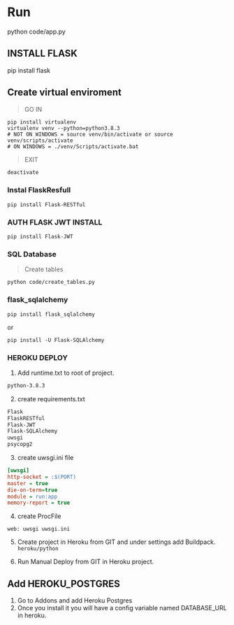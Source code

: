# Run
python code/app.py
## INSTALL FLASK
pip install flask

## Create virtual enviroment
> GO IN
```
pip install virtualenv
virtualenv venv --python=python3.8.3
# NOT ON WINDOWS = source venv/bin/activate or source venv/scripts/activate
# ON WINDOWS = ./venv/Scripts/activate.bat
```
> EXIT
```bash
deactivate
```
### Instal FlaskResfull
```
pip install Flask-RESTful
```

### AUTH FLASK JWT INSTALL
```
pip install Flask-JWT
```

### SQL Database
> Create tables
```
python code/create_tables.py
```

### flask_sqlalchemy
```
pip install flask_sqlalchemy
```
or 
```
pip install -U Flask-SQLAlchemy
```

### HEROKU DEPLOY
1. Add runtime.txt to root of project.
```txt
python-3.8.3
```
2. create requirements.txt
```txt
Flask
FlaskRESTful
Flask-JWT
Flask-SQLAlchemy
uwsgi
psycopg2
```
3. create uwsgi.ini file
```ini
[uwsgi]
http-socket = :$(PORT)
master = true
die-on-term=true
module = run:app
memory-report = true
```
4. create ProcFile
```ProcFile
web: uwsgi uwsgi.ini
```

5. Create project in Heroku from GIT and under settings add Buildpack. `heroku/python`

6. Run Manual Deploy from GIT in Heroku project.


## Add HEROKU_POSTGRES
1. Go to Addons and add Heroku Postgres
2. Once you install it you will have a config variable named DATABASE_URL in heroku.